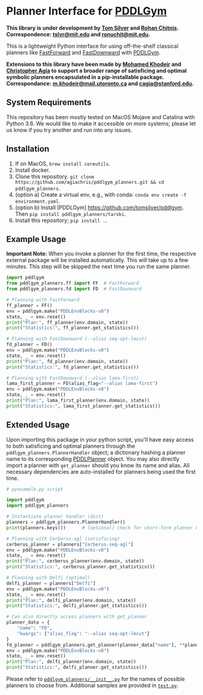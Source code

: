 # Planner Interface for [PDDLGym](https://github.com/tomsilver/pddlgym)

**This library is under development by [Tom Silver](http://web.mit.edu/tslvr/www/) and [Rohan Chitnis](https://rohanchitnis.com/). Correspondence: <tslvr@mit.edu> and <ronuchit@mit.edu>.**

This is a lightweight Python interface for using off-the-shelf classical planners like [FastForward](https://fai.cs.uni-saarland.de/hoffmann/ff.html) and [FastDownward](http://www.fast-downward.org/ObtainingAndRunningFastDownward) with [PDDLGym](https://github.com/tomsilver/pddlgym).

**Extensions to this library have been made by [Mohamed Khodeir](https://github.com/Khodeir) and [Christopher Agia](https://agiachris.github.io/) to support a broader range of satisficing and optimal symbolic planners encapsulated in a pip-installable package. Correspondance: <m.khodeir@mail.utoronto.ca> and <cagia@stanford.edu>.**

## System Requirements

This repository has been mostly tested on MacOS Mojave and Catalina with Python 3.6. We would like to make it accessible on more systems; please let us know if you try another and run into any issues.

## Installation

1. If on MacOS, `brew install coreutils`.
2. Install docker.
3. Clone this repository. `git clone https://github.com/agiachris/pddlgym_planners.git && cd pddlgym_planners`.
4. (option a) Create a virtual env, e.g., with conda: `conda env create -f environment.yaml`.
5. (option b) Install [PDDLGym] https://github.com/tomsilver/pddlgym. Then `pip install pddlgym_planners/tarski`.
5. Install this repository; `pip install .`.

## Example Usage

**Important Note:** When you invoke a planner for the first time, the respective external package will be installed automatically. This will take up to a few minutes. This step will be skipped the next time you run the same planner.

```python
import pddlgym
from pddlgym_planners.ff import FF  # FastForward
from pddlgym_planners.fd import FD  # FastDownward

# Planning with FastForward
ff_planner = FF()
env = pddlgym.make("PDDLEnvBlocks-v0")
state, _ = env.reset()
print("Plan:", ff_planner(env.domain, state))
print("Statistics:", ff_planner.get_statistics())

# Planning with FastDownward (--alias seq-opt-lmcut)
fd_planner = FD()
env = pddlgym.make("PDDLEnvBlocks-v0")
state, _ = env.reset()
print("Plan:", fd_planner(env.domain, state))
print("Statistics:", fd_planner.get_statistics())

# Planning with FastDownward (--alias lama-first)
lama_first_planner = FD(alias_flag="--alias lama-first")
env = pddlgym.make("PDDLEnvBlocks-v0")
state, _ = env.reset()
print("Plan:", lama_first_planner(env.domain, state))
print("Statistics:", lama_first_planner.get_statistics())
```

## Extended Usage

Upon importing this package in your python script, you'll have easy access to both satisficing and optimal planners through the `pddlgym_planners.PlannerHandler` object; a dictionary hashing a planner name to its corresponding [PDDLPlanner](https://github.com/agiachris/pddlgym_planners/blob/master/pddlgym_planners/pddl_planner.py#L17) object. You may also directly import a planner with `get_planner` should you know its name and alias. All necessary dependencies are auto-installed for planners being used the first time. 


```python 
# pyexample.py script

import pddlgym
import pddlgym_planners

# Instantiate planner handler (dict)
planners = pddlgym_planners.PlannerHandler()
print(planners.keys())      # [optional] check for short-form planner names (keys)

# Planning with Cerberus-agl (satisficing)
cerberus_planner = planners["Cerberus-seq-agl"]
env = pddlgym.make("PDDLEnvBlocks-v0")
state, _ = env.reset()
print("Plan:", cerberus_planner(env.domain, state))
print("Statistics:", cerberus_planner.get_statistics())

# Planning with Delfi (optimal)
delfi_planner = planners["Delfi"]
env = pddlgym.make("PDDLEnvBlocks-v0")
state, _ = env.reset()
print("Plan:", delfi_planner(env.domain, state))
print("Statistics:", delfi_planner.get_statistics())

# Can also directly access planners with get_planner
planner_data = {
    "name": "FD", 
    "kwargs": {"alias_flag": "--alias seq-opt-lmcut"}
}
fd_planner = pddlgym_planners.get_planner(planner_data["name"], **planner_data["kwargs"])
env = pddlgym.make("PDDLEnvBlocks-v0")
state, _ = env.reset()
print("Plan:", delfi_planner(env.domain, state))
print("Statistics:", delfi_planner.get_statistics())
```

Please refer to [`pddlgym_planners/__init__.py`](https://github.com/agiachris/pddlgym_planners/blob/master/pddlgym_planners/__init__.py) for the names of possible planners to choose from. Additional samples are provided in [`test.py`](https://github.com/agiachris/pddlgym_planners/blob/master/test.py).
